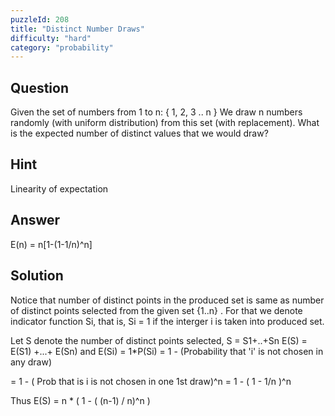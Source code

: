 ```yaml
---
puzzleId: 208
title: "Distinct Number Draws"
difficulty: "hard"
category: "probability"
---
```


## Question
Given the set of numbers from 1 to n: { 1, 2, 3 .. n } We draw n numbers randomly (with uniform distribution) from this set (with replacement). What is the expected number of distinct values that we would draw? 


## Hint
Linearity of expectation

## Answer
E(n) = n[1-(1-1/n)^n]


## Solution
Notice that number of distinct points in the produced set is same as number of distinct points selected from the given set {1..n} . For that we denote indicator function Si, that is, Si = 1 if the interger i is taken into produced set. 

Let S denote the number of distinct points selected, S = S1+..+Sn
E(S) = E(S1) +...+ E(Sn)
and E(Si) = 1*P(Si) = 1 - (Probability that 'i' is not chosen in any draw)

= 1 - ( Prob that is i is not chosen in one 1st draw)^n = 1 - (  1 - 1/n )^n

Thus E(S) = n * ( 1 - ( (n-1) / n)^n )
